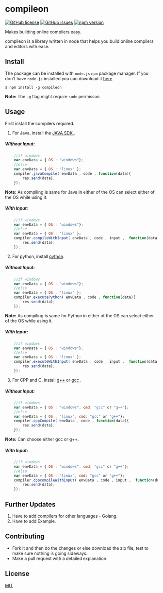 # compileon
[![GitHub license](https://img.shields.io/github/license/itsknk/compileon)](https://github.com/itsknk/compileon/blob/master/LICENSE)
[![GitHub issues](https://img.shields.io/github/issues/itsknk/compileon)](https://github.com/itsknk/compileon/issues)
[![npm version](https://badge.fury.io/js/compileon.svg)](https://badge.fury.io/js/compileon)

Makes building online compilers easy.

compileon is a library written in node that helps you build online compilers and editors with ease.

## Install
The package can be installed with `node.js` `npm` package manager. If you don't have `node.js` installed you can download it [here](https://nodejs.org/en/download/)

```
$ npm install -g compileon
```

**Note:** The `-g` flag might require `sudo` permisson.

## Usage
First install the compilers required.
1. For Java, install the <a href="https://www.oracle.com/in/java/technologies/javase-downloads.html"> JAVA SDK </a>.

<h5>Without Input:</h5>

```javascript
    //if windows  
    var envData = { OS : "windows"}; 
    //else
    var envData = { OS : "linux" };
    compiler.javaCompile( envData , code , function(data){
        res.send(data);
    });    
```
**Note:** As compiling is same for Java in either of the OS can select either of the OS while using it.
<h5>With Input:</h5>

```javascript
    //if windows  
    var envData = { OS : "windows"}; 
    //else
    var envData = { OS : "linux" };
    compiler.compileWithInput( envData , code , input ,  function(data){
        res.send(data);
    });
```
2. For python, install <a href="https://www.python.org/downloads/"> python</a>.

<h5>Without Input:</h5>

```javascript
    //if windows  
    var envData = { OS : "windows"}; 
    //else
    var envData = { OS : "linux" };
    compiler.executePython( envData , code , function(data){
        res.send(data);
    });    
```
**Note:** As compiling is same for Python in either of the OS can select either of the OS while using it.
<h5>With Input:</h5>

```javascript
    //if windows  
    var envData = { OS : "windows"}; 
    //else
    var envData = { OS : "linux" };
    compiler.executeWithInput( envData , code , input ,  function(data){
        res.send(data);
    });
```
3. For CPP and C, install <a href="https://gcc.gnu.org/install/index.html"> g++ </a> or <a href="https://gcc.gnu.org/"> gcc </a>.

<h5>Without Input:</h5>

```javascript
    //if windows 
    var envData = { OS : "windows", cmd: "gcc" or "g++"}; 
    //else
    var envData = { OS : "linux", cmd: "gcc" or "g++"};
    compiler.cppCompile( envData , code , function(data){
        res.send(data);
    });    
```
**Note:**  Can choose either gcc or g++.
<h5>With Input:</h5>

```javascript
    //if windows  
    var envData = { OS : "windows", cmd: "gcc" or "g++"}; 
    //else
    var envData = { OS : "linux", cmd: "gcc" or "g++"};
    compiler.cppcompileWithInput( envData , code , input ,  function(data){
        res.send(data);
    });
```

## Further Updates
1. Have to add compilers for other languages - Golang.
2. Have to add Example.

## Contributing
- Fork it and then do the changes or else download the zip file, test to make sure nothing is going sideways.
- Make a pull request with a detailed explanation. 

## License
[MIT](https://github.com/itsknk/compileon/blob/master/LICENSE)